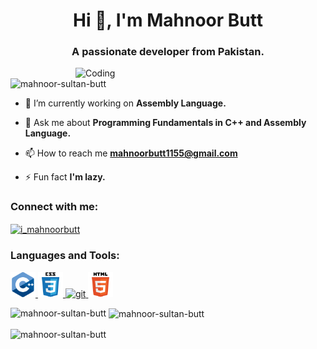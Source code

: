 <h1 align="center">Hi 👋, I'm Mahnoor Butt</h1>
<h3 align="center">A passionate developer from Pakistan.</h3>
<img align="right" alt="Coding" width="400" src="https://cdn.dribbble.com/users/1063314/screenshots/3020974/tdsocial_dribbble.gif">


<p align="left"> <img src="https://komarev.com/ghpvc/?username=mahnoor-sultan-butt&label=Profile%20views&color=0e75b6&style=flat" alt="mahnoor-sultan-butt" /> </p>

- 🔭 I’m currently working on **Assembly Language.**

- 💬 Ask me about **Programming Fundamentals in C++ and Assembly Language.**

- 📫 How to reach me **mahnoorbutt1155@gmail.com**

- ⚡ Fun fact **I'm lazy.**

<h3 align="left">Connect with me:</h3>
<p align="left">
<a href="https://instagram.com/i_mahnoorbutt" target="blank"><img align="center" src="https://raw.githubusercontent.com/rahuldkjain/github-profile-readme-generator/master/src/images/icons/Social/instagram.svg" alt="i_mahnoorbutt" height="30" width="40" /></a>
</p>

<h3 align="left">Languages and Tools:</h3>
<p align="left"> <a href="https://www.w3schools.com/cpp/" target="_blank" rel="noreferrer"> <img src="https://raw.githubusercontent.com/devicons/devicon/master/icons/cplusplus/cplusplus-original.svg" alt="cplusplus" width="40" height="40"/> </a> <a href="https://www.w3schools.com/css/" target="_blank" rel="noreferrer"> <img src="https://raw.githubusercontent.com/devicons/devicon/master/icons/css3/css3-original-wordmark.svg" alt="css3" width="40" height="40"/> </a> <a href="https://git-scm.com/" target="_blank" rel="noreferrer"> <img src="https://www.vectorlogo.zone/logos/git-scm/git-scm-icon.svg" alt="git" width="40" height="40"/> </a> <a href="https://www.w3.org/html/" target="_blank" rel="noreferrer"> <img src="https://raw.githubusercontent.com/devicons/devicon/master/icons/html5/html5-original-wordmark.svg" alt="html5" width="40" height="40"/> </a> </p>

<p><img align="left" src="https://github-readme-stats.vercel.app/api/top-langs?username=mahnoor-sultan-butt&show_icons=true&locale=en&layout=compact" alt="mahnoor-sultan-butt" /></p>

<p>&nbsp;<img align="center" src="https://github-readme-stats.vercel.app/api?username=mahnoor-sultan-butt&show_icons=true&locale=en" alt="mahnoor-sultan-butt" /></p>

<p><img align="center" src="https://github-readme-streak-stats.herokuapp.com/?user=mahnoor-sultan-butt&" alt="mahnoor-sultan-butt" /></p>
